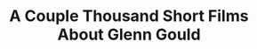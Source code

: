 ---
inv_num: 2007-006
add_credit:
url: 2007-006-a-couple-thousand-short-films-about-glenn-gould
title: A Couple Thousand Short Films About Glenn Gould
year: '2007'
display_year: '2007'
medium: Dual channel video
dims:
pitch: "​Goldberg Variation #1 re-constructed using Youtube vidz."
ps: "​This was the first in a series of three different vidz I ended up making which
  tied together different utube videos using software I made called Gould Pro. 2 b
  honest I was hoping for a meme hit! So why I made the first one dual channel I have
  no idea (aka, not really the utube format). The second, and third one ended up better
  in this respect. "
live_url:
youtube:
related_code:
subheading:
download:
commission: Film and Video Umbrella
related: |-
  [52] 2009-003 Drei Klavierstücke op. 11 - dreiklavierstucke
  [101] 2011-022 Paganini Caprice No. 5 - 2011-022-paganini-caprice-no-5
layout: things-i-made
---